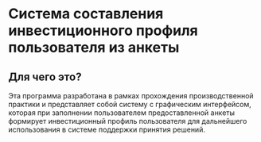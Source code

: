 # Система составления инвестиционного профиля пользователя из анкеты
## Для чего это?
Эта программа разработана в рамках прохождения производственной практики и представляет собой систему с графическим интерфейсом, которая при заполнении пользователем предоставленной анкеты формирует инвестиционный профиль пользователя для дальнейшего использования в системе поддержки принятия решений.
